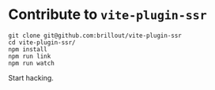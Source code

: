 # Contribute to `vite-plugin-ssr`

```shell
git clone git@github.com:brillout/vite-plugin-ssr
cd vite-plugin-ssr/
npm install
npm run link
npm run watch
```

Start hacking.
